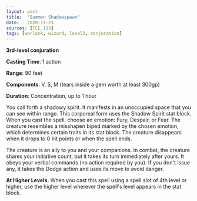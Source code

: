 ```yaml
---
layout: post
title:  "Summon Shadowspawn"
date:   2020-11-23
sources: [TCE.113]
tags: [warlock, wizard, level3, conjuration]
---
```


**3rd-level conjuration**

**Casting Time**: 1 action

**Range**: 90 feet

**Components**: V, S, M (tears inside a gem worth at least 300gp)

**Duration**: Concentration, up to 1 hour

You call forth a shadowy spirit. It manifests in an unoccupied space that you can see within range. This corporeal form uses the Shadow Spirit stat block. When you cast the spell, choose an emotion: Fury, Despair, or Fear. The creature resembles a misshapen biped marked by the chosen emotion, which determines certain traits in its stat block. The creature disappears when it drops to 0 hit points or when the spell ends. 

The creature is an ally to you and your companions. In combat, the creature shares your initiative count, but it takes its turn immediately after yours. It obeys your verbal commands (no action required by you). If you don't issue any, it takes the Dodge action and uses its move to avoid danger. 

**At Higher Levels.** When you cast this spell using a spell slot of 4th level or higher, use the higher level wherever the spell's level appears in the stat block.  
